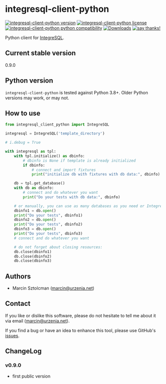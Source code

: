 integresql-client-python
========================

[![integresql-client-python version](https://img.shields.io/pypi/v/integresql-client-python.svg)](https://pypi.python.org/pypi/integresql-client-python)
[![integresql-client-python license](https://img.shields.io/pypi/l/integresql-client-python.svg)](https://pypi.python.org/pypi/integresql-client-python)
[![integresql-client-python python compatibility](https://img.shields.io/pypi/pyversions/integresql-client-python.svg)](https://pypi.python.org/pypi/integresql-client-python)
[![Downloads](https://static.pepy.tech/personalized-badge/integresql-client-python?period=total&units=international_system&left_color=grey&right_color=yellow&left_text=Downloads)](https://pepy.tech/project/integresql-client-python)
[![say thanks!](https://img.shields.io/badge/Say%20Thanks-!-1EAEDB.svg)](https://saythanks.io/to/marcin%40urzenia.net)

Python client for [IntegreSQL](https://github.com/allaboutapps/integresql).


Current stable version
----------------------

0.9.0

Python version
--------------

`integresql-client-python` is tested against Python 3.8+. Older Python versions may work, or may not.

How to use
----------

```python
from integresql_client_python import IntegreSQL

integresql = IntegreSQL('template_directory')

# i.debug = True

with integresql as tpl:
    with tpl.initialize() as dbinfo:
        # dbinfo is None if template is already initialized
        if dbinfo:
            # connect and import fixtures
            print("initialize db with fixtures with db data:", dbinfo)

    db = tpl.get_database()
    with db as dbinfo:
        # connect and do whatever you want
        print("Do your tests with db data:", dbinfo)

    # or manually, you can use as many databases as you need or IntegreSQL will allow
    dbinfo1 = db.open()
    print("Do your tests", dbinfo1)
    dbinfo2 = db.open()
    print("Do your tests", dbinfo2)
    dbinfo3 = db.open()
    print("Do your tests", dbinfo3)
    # connect and do whatever you want

    # do not forget about closing resources:
    db.close(dbinfo1)
    db.close(dbinfo2)
    db.close(dbinfo3)
```

Authors
-------

* Marcin Sztolcman ([marcin@urzenia.net](mailto:marcin@urzenia.net))

Contact
-------

If you like or dislike this software, please do not hesitate to tell me about
it via email ([marcin@urzenia.net](mailto:marcin@urzenia.net)).

If you find a bug or have an idea to enhance this tool, please use GitHub's
[issues](https://github.com/msztolcman/integresql-client-python/issues).

ChangeLog
---------

### v0.9.0

* first public version
